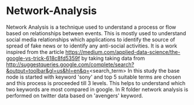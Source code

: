 # Network-Analysis
Network Analysis is a technique used to understand a process or flow based on relationships between events. This is mostly used to understand social media relationships which applications to identify the source of spread of fake news or to identify any anti-social activities.
It is a work inspired from the article https://medium.com/applied-data-science/the-google-vs-trick-618c8fd5359f by taking taking data from http://suggestqueries.google.com/complete/search?&output=toolbar&gl=us&hl=en&q=<search_term>
In this study the base node is started with keyword 'sony' and top 5 suitable terms are chosen and this process is proceeded till 3 levels. This helps to understand which two keywords are most compared in google.
In R folder network analysis is performed on twitter data based on 'avengers' keyword.
